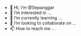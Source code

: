- 👋 Hi, I’m @Sepanggar
- 👀 I’m interested in ...
- 🌱 I’m currently learning ...
- 💞️ I’m looking to collaborate on ...
- 📫 How to reach me ...

<!---
Sepanggar/Sepanggar is a ✨ special ✨ repository because its `README.md` (this file) appears on your GitHub profile.
You can click the Preview link to take a look at your changes.
--->
